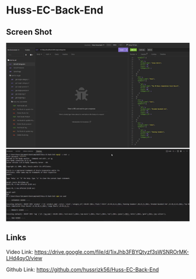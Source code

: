 # Huss-EC-Back-End



## Screen Shot

<img src="screenshot1.jpg" width="500px"/> 


<img src="screenshot2.jpg" width="500px"/> 
 
## Links

Video Link: https://drive.google.com/file/d/1ixJhb3FBYQtyzf3sWSNROrMK-LHd4qyO/view


Github Link: https://github.com/hussrizk56/Huss-EC-Back-End
